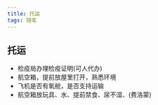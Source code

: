 ```yaml
---
title: 托运
tags: 随笔
---
```


## 托运

* 检疫局办理检疫证明(可人代办)
* 航空箱，提前放屋里打开，熟悉环境
* 飞机是否有氧舱，是否支持运输
* 航空箱放玩具、水、提前禁食、尿不湿、(费洛蒙)
